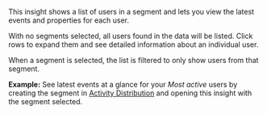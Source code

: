 This insight shows a list of users in a segment and lets you view the
latest events and properties for each user.

With no segments selected, all users found in the data will be
listed. Click rows to expand them and see detailed information about
an individual user.

When a segment is selected, the list is filtered to only show users
from that segment.

**Example:** See latest events at a glance for your *Most active*
users by creating the segment in
[Activity Distribution](/explore/bitdeli/activity-distribution)
and opening this insight with the segment selected.
